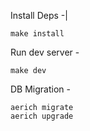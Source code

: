 Install Deps -|
```
make install
```

Run dev server -
```
make dev
```

DB Migration - 

```
aerich migrate
aerich upgrade
```
